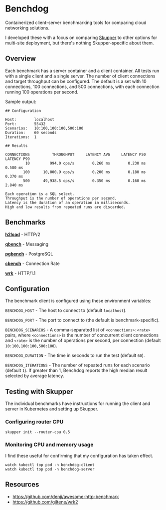 # Benchdog

Containerized client-server benchmarking tools for comparing cloud
networking solutions.

I developed these with a focus on comparing [Skupper][skupper] to
other options for multi-site deployment, but there's nothing
Skupper-specific about them.

[skupper]: https://skupper.io/

## Overview

Each benchmark has a server container and a client container.  All
tests run with a single client and a single server.  The number of
client connections and target throughput can be configured.  The
default is a set with 10 connections, 100 connections, and 500
connections, with each connection running 100 operations per second.

Sample output:

    ## Configuration

    Host:        localhost
    Port:        55432
    Scenarios:   10:100,100:100,500:100
    Duration:    60 seconds
    Iterations:  1

    ## Results

    CONNECTIONS          THROUGHPUT     LATENCY AVG     LATENCY P50     LATENCY P99
             10         994.0 ops/s        0.260 ms        0.230 ms        0.580 ms
            100      10,000.9 ops/s        0.200 ms        0.180 ms        0.370 ms
            500      49,938.5 ops/s        0.350 ms        0.160 ms        2.840 ms

    Each operation is a SQL select.
    Throughput is the number of operations per second.
    Latency is the duration of an operation in milliseconds.
    High and low results from repeated runs are discarded.

## Benchmarks

[**h2load**](h2load) - HTTP/2

<!-- [**kbench**](kbench) - Kafka -->

[**qbench**](qbench) - Messaging

[**pgbench**](pgbench) - PostgreSQL

[**cbench**](cbench) - Connection Rate

[**wrk**](wrk) - HTTP/1.1

## Configuration

The benchmark client is configured using these environment variables:

`BENCHDOG_HOST` - The host to connect to (default `localhost`).

`BENCHDOG_PORT` - The port to connect to (the default is benchmark-specific).

`BENCHDOG_SCENARIOS` - A comma-separated list of
`<connections>:<rate>` pairs, where `<connections>` is the number of
concurrent client connections and `<rate>` is the number of operations
per second, per connection (default `10:100,100:100,500:100`).

`BENCHDOG_DURATION` - The time in seconds to run the test (default `60`).

`BENCHDOG_ITERATIONS` - The number of repeated runs for each
scenario (default `1`).  If greater than 1, Benchdog reports the high
median result selected by average latency.

## Testing with Skupper

The individual benchmarks have instructions for running the client and
server in Kubernetes and setting up Skupper.

### Configuring router CPU

    skupper init --router-cpu 0.5

### Monitoring CPU and memory usage

I find these useful for confirming that my configuration has taken
effect.

    watch kubectl top pod -n benchdog-client
    watch kubectl top pod -n benchdog-server

## Resources

- https://github.com/denji/awesome-http-benchmark
- https://github.com/giltene/wrk2
